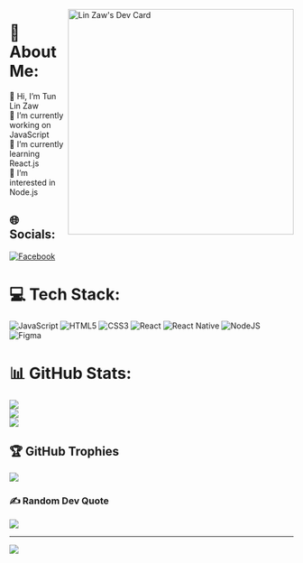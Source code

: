 
<a href="https://app.daily.dev/linz"><img src="https://api.daily.dev/devcards/b01aa9909500425aac4ecd8c8e36c8d1.png?r=bj2" width="400" alt="Lin Zaw's Dev Card" align="right"/></a>
# 💫 About Me:
👋 Hi, I’m Tun Lin Zaw<br>🔭 I’m currently working on JavaScript<br>🌱 I’m currently learning React.js<br>👀 I’m interested in Node.js

## 🌐 Socials:
[![Facebook](https://img.shields.io/badge/Facebook-%231877F2.svg?logo=Facebook&logoColor=white)](https://www.facebook.com/lin.zaw.9638/) 

# 💻 Tech Stack:
![JavaScript](https://img.shields.io/badge/javascript-%23323330.svg?style=plastic&logo=javascript&logoColor=%23F7DF1E) ![HTML5](https://img.shields.io/badge/html5-%23E34F26.svg?style=plastic&logo=html5&logoColor=white) ![CSS3](https://img.shields.io/badge/css3-%231572B6.svg?style=plastic&logo=css3&logoColor=white) ![React](https://img.shields.io/badge/react-%2320232a.svg?style=plastic&logo=react&logoColor=%2361DAFB) ![React Native](https://img.shields.io/badge/react_native-%2320232a.svg?style=plastic&logo=react&logoColor=%2361DAFB) ![NodeJS](https://img.shields.io/badge/node.js-6DA55F?style=plastic&logo=node.js&logoColor=white) 	![Figma](https://img.shields.io/badge/figma-%23F24E1E.svg?style=plastic&logo=figma&logoColor=white)
# 📊 GitHub Stats:
![](https://github-readme-stats.vercel.app/api?username=lin-zaw112&theme=vision-friendly-dark&hide_border=true&include_all_commits=false&count_private=false)<br/>
![](https://github-readme-streak-stats.herokuapp.com/?user=lin-zaw112&theme=vision-friendly-dark&hide_border=true)<br/>
![](https://github-readme-stats.vercel.app/api/top-langs/?username=lin-zaw112&theme=vision-friendly-dark&hide_border=true&include_all_commits=false&count_private=false&layout=compact)

## 🏆 GitHub Trophies
![](https://github-profile-trophy.vercel.app/?username=lin-zaw112&theme=discord&no-frame=true&no-bg=false&margin-w=4)

### ✍️ Random Dev Quote
![](https://quotes-github-readme.vercel.app/api?type=horizontal&theme=dark)

---
[![](https://visitcount.itsvg.in/api?id=lin-zaw112&icon=8&color=12)](https://visitcount.itsvg.in)


<!-- Proudly created with GPRM ( https://gprm.itsvg.in ) -->
<!---
lin-zaw112/lin-zaw112 is a ✨ special ✨ repository because its `README.md` (this file) appears on your GitHub profile.
You can click the Preview link to take a look at your changes.
--->
